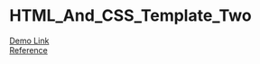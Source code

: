 # HTML_And_CSS_Template_Two
[Demo Link](https://mohammedelkhadrawy.github.io/Kasper_Template/)  
[Reference](https://www.graphberry.com/item/kasper-one-page-psd-template)
